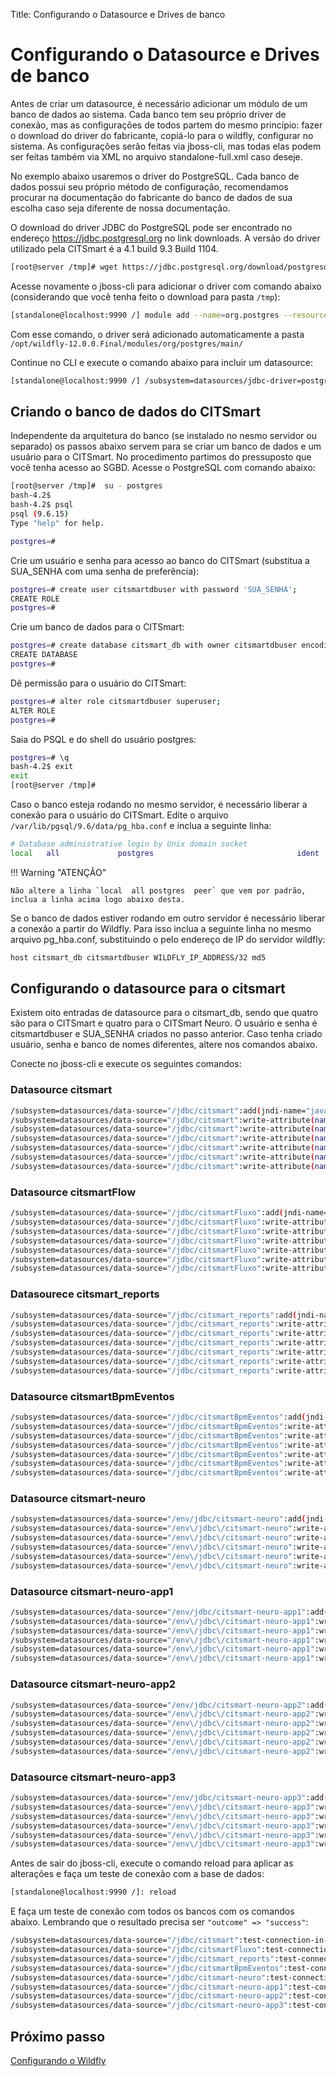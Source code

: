 Title: Configurando o Datasource e Drives de banco

# Configurando o Datasource e Drives de banco

Antes de criar um datasource, é necessário adicionar um módulo de um banco de dados ao sistema. Cada banco tem seu próprio driver de conexão, mas as configurações de todos partem do mesmo princípio: fazer o download do driver do fabricante, copiá-lo para o wildfly, configurar no sistema. As configurações serão feitas via jboss-cli, mas todas elas podem ser feitas também via XML no arquivo standalone-full.xml caso deseje.

No exemplo abaixo usaremos o driver do PostgreSQL. Cada banco de dados possui seu próprio método de configuração, recomendamos procurar na documentação do fabricante do banco de dados de sua escolha caso seja diferente de nossa documentação.

O download do driver JDBC do PostgreSQL pode ser encontrado no endereço https://jdbc.postgresql.org no link downloads. A versão do driver utilizado pela CITSmart é a 4.1 build 9.3 Build 1104.

```sh
[root@server /tmp]# wget https://jdbc.postgresql.org/download/postgresql-9.3-1104.jdbc41.jar
```

Acesse novamente o jboss-cli para adicionar o driver com comando abaixo (considerando que você tenha feito o download para pasta `/tmp`):

```sh
[standalone@localhost:9990 /] module add --name=org.postgres --resources=/tmp/postgresql-9.3-1104.jdbc41.jar --dependencies=javax.api,javax.transaction.api
```

Com esse comando, o driver será adicionado automaticamente a pasta `/opt/wildfly-12.0.0.Final/modules/org/postgres/main/`

Continue no CLI e execute o comando abaixo para incluir um datasource:

```sh
[standalone@localhost:9990 /] /subsystem=datasources/jdbc-driver=postgres:add(driver-name="postgres",driver-module-name="org.postgres",driver-xa-datasource-class-name=org.postgresql.xa.PGXADataSource
```

## Criando o banco de dados do CITSmart

Independente da arquitetura do banco (se instalado no nesmo servidor ou separado) os passos abaixo servem para se criar um banco de dados e um usuário para o CITSmart. No procedimento partimos do pressuposto que você tenha acesso ao SGBD. Acesse o PostgreSQL com comando abaixo:

```sh
[root@server /tmp]#  su - postgres
bash-4.2$
bash-4.2$ psql
psql (9.6.15)
Type "help" for help.

postgres=#
```
Crie um usuário e senha para acesso ao banco do CITSmart (substitua a SUA_SENHA com uma senha de preferência):

```sh
postgres=# create user citsmartdbuser with password 'SUA_SENHA';
CREATE ROLE
postgres=#
```
Crie um banco de dados para o CITSmart:

```sh
postgres=# create database citsmart_db with owner citsmartdbuser encoding 'UTF8' tablespace pg_default;
CREATE DATABASE
postgres=#
```
Dê permissão para o usuário do CITSmart:

```sh
postgres=# alter role citsmartdbuser superuser;
ALTER ROLE
postgres=#
```

Saia do PSQL e do shell do usuário postgres:

```sh
postgres=# \q
bash-4.2$ exit
exit
[root@server /tmp]#
```
Caso o banco esteja rodando no mesmo servidor, é necessário liberar a conexão para o usuário do CITSmart. Edite o arquivo  `/var/lib/pgsql/9.6/data/pg_hba.conf` e inclua a seguinte linha:

```sh
# Database administrative login by Unix domain socket
local   all             postgres                                ident
```
!!! Warning "ATENÇÃO"

    Não altere a linha `local  all postgres  peer` que vem por padrão, inclua a linha acima logo abaixo desta.


Se o banco de dados estiver rodando em outro servidor é necessário liberar a conexão a partir do Wildfly. Para isso inclua a seguinte linha no mesmo arquivo pg_hba.conf, substituindo o pelo endereço de IP do servidor wildfly:

```sh
host citsmart_db citsmartdbuser WILDFLY_IP_ADDRESS/32 md5

```

## Configurando o datasource para o citsmart

Existem oito entradas de datasource para o citsmart_db, sendo que quatro são para o CITSmart e quatro para o CITSmart Neuro. O usuário e senha é citsmartdbuser e SUA_SENHA criados no passo anterior. Caso tenha criado usuário, senha e banco de nomes diferentes, altere nos comandos abaixo.

Conecte no jboss-cli e execute os seguintes comandos:

### Datasource citsmart

```sh
/subsystem=datasources/data-source="/jdbc/citsmart":add(jndi-name="java:/jdbc/citsmart",driver-name="postgres",connection-url="jdbc:postgresql://pgdata.citsmart.com:5432/citsmart_db",user-name="citsmartdbuser",password="exemplo123",driver-class="org.postgresql.Driver", enabled=true, use-java-context=true)
/subsystem=datasources/data-source="/jdbc/citsmart":write-attribute(name=min-pool-size,value=10)
/subsystem=datasources/data-source="/jdbc/citsmart":write-attribute(name=max-pool-size,value=300)
/subsystem=datasources/data-source="/jdbc/citsmart":write-attribute(name=pool-prefill,value=true)
/subsystem=datasources/data-source="/jdbc/citsmart":write-attribute(name=flush-strategy,value=FailingConnectionOnly)
/subsystem=datasources/data-source="/jdbc/citsmart":write-attribute(name=blocking-timeout-wait-millis,value=60000)
/subsystem=datasources/data-source="/jdbc/citsmart":write-attribute(name=idle-timeout-minutes,value=5)
```

### Datasource citsmartFlow

```sh
/subsystem=datasources/data-source="/jdbc/citsmartFluxo":add(jndi-name="java:/jdbc/citsmartFluxo",driver-name="postgres",connection-url="jdbc:postgresql://pgdata.citsmart.com:5432/citsmart_db",user-name="citsmartdbuser",password="exemplo123",driver-class="org.postgresql.Driver", enabled=true, use-java-context=true)
/subsystem=datasources/data-source="/jdbc/citsmartFluxo":write-attribute(name=min-pool-size,value=10)
/subsystem=datasources/data-source="/jdbc/citsmartFluxo":write-attribute(name=max-pool-size,value=300)
/subsystem=datasources/data-source="/jdbc/citsmartFluxo":write-attribute(name=pool-prefill,value=true)
/subsystem=datasources/data-source="/jdbc/citsmartFluxo":write-attribute(name=flush-strategy,value=FailingConnectionOnly)
/subsystem=datasources/data-source="/jdbc/citsmartFluxo":write-attribute(name=blocking-timeout-wait-millis,value=60000)
/subsystem=datasources/data-source="/jdbc/citsmartFluxo":write-attribute(name=idle-timeout-minutes,value=5)
```

### Datasourece citsmart_reports

```sh
/subsystem=datasources/data-source="/jdbc/citsmart_reports":add(jndi-name="java:/jdbc/citsmart_reports",driver-name="postgres",connection-url="jdbc:postgresql://pgdata.citsmart.com:5432/citsmart_db",user-name="citsmartdbuser",password="exemplo123",driver-class="org.postgresql.Driver", enabled=true, use-java-context=true)
/subsystem=datasources/data-source="/jdbc/citsmart_reports":write-attribute(name=min-pool-size,value=10)
/subsystem=datasources/data-source="/jdbc/citsmart_reports":write-attribute(name=max-pool-size,value=300)
/subsystem=datasources/data-source="/jdbc/citsmart_reports":write-attribute(name=pool-prefill,value=true)
/subsystem=datasources/data-source="/jdbc/citsmart_reports":write-attribute(name=flush-strategy,value=FailingConnectionOnly)
/subsystem=datasources/data-source="/jdbc/citsmart_reports":write-attribute(name=blocking-timeout-wait-millis,value=60000)
/subsystem=datasources/data-source="/jdbc/citsmart_reports":write-attribute(name=idle-timeout-minutes,value=5)
```

### Datasource citsmartBpmEventos

```sh
/subsystem=datasources/data-source="/jdbc/citsmartBpmEventos":add(jndi-name="java:/jdbc/citsmartBpmEventos",driver-name="postgres",connection-url="jdbc:postgresql://pgdata.citsmart.com:5432/citsmart_db",user-name="citsmartdbuser",password="exemplo123",driver-class="org.postgresql.Driver", enabled=true, use-java-context=true)
/subsystem=datasources/data-source="/jdbc/citsmartBpmEventos":write-attribute(name=min-pool-size,value=10)
/subsystem=datasources/data-source="/jdbc/citsmartBpmEventos":write-attribute(name=max-pool-size,value=300)
/subsystem=datasources/data-source="/jdbc/citsmartBpmEventos":write-attribute(name=pool-prefill,value=true)
/subsystem=datasources/data-source="/jdbc/citsmartBpmEventos":write-attribute(name=flush-strategy,value=FailingConnectionOnly)
/subsystem=datasources/data-source="/jdbc/citsmartBpmEventos":write-attribute(name=blocking-timeout-wait-millis,value=60000)
/subsystem=datasources/data-source="/jdbc/citsmartBpmEventos":write-attribute(name=idle-timeout-minutes,value=5
```

### Datasource citsmart-neuro

```sh
/subsystem=datasources/data-source="/env/jdbc/citsmart-neuro":add(jndi-name="java:/env/jdbc/citsmart-neuro",driver-name="postgres",connection-url="jdbc:postgresql://pgdata.citsmart.com:5432/citsmart_db",user-name="citsmartdbuser",password="exemplo123",driver-class="org.postgresql.Driver", enabled=true, use-java-context=true)
/subsystem=datasources/data-source="/env\/jdbc\/citsmart-neuro":write-attribute(name=min-pool-size,value=10)
/subsystem=datasources/data-source="/env\/jdbc\/citsmart-neuro":write-attribute(name=max-pool-size,value=300)
/subsystem=datasources/data-source="/env\/jdbc\/citsmart-neuro":write-attribute(name=pool-prefill,value=true)
/subsystem=datasources/data-source="/env\/jdbc\/citsmart-neuro":write-attribute(name=flush-strategy,value=FailingConnectionOnly)
/subsystem=datasources/data-source="/env\/jdbc\/citsmart-neuro":write-attribute(name=blocking-timeout-wait-millis,value=60000)#
```

### Datasource citsmart-neuro-app1

```sh
/subsystem=datasources/data-source="/env/jdbc/citsmart-neuro-app1":add(jndi-name="java:/env/jdbc/citsmart-neuro-app1",driver-name="postgres",connection-url="jdbc:postgresql://127.0.0.1:5432/citsmart_db",user-name="citsmartdbuser",password="12345678",driver-class="org.postgresql.Driver", enabled=true, use-java-context=true)
/subsystem=datasources/data-source="/env\/jdbc\/citsmart-neuro-app1":write-attribute(name=min-pool-size,value=10)
/subsystem=datasources/data-source="/env\/jdbc\/citsmart-neuro-app1":write-attribute(name=max-pool-size,value=300)
/subsystem=datasources/data-source="/env\/jdbc\/citsmart-neuro-app1":write-attribute(name=pool-prefill,value=true)
/subsystem=datasources/data-source="/env\/jdbc\/citsmart-neuro-app1":write-attribute(name=flush-strategy,value=FailingConnectionOnly)
/subsystem=datasources/data-source="/env\/jdbc\/citsmart-neuro-app1":write-attribute(name=blocking-timeout-wait-millis,value=60000)
```

### Datasource citsmart-neuro-app2

```sh
/subsystem=datasources/data-source="/env/jdbc/citsmart-neuro-app2":add(jndi-name="java:/env/jdbc/citsmart-neuro-app2",driver-name="postgres",connection-url="jdbc:postgresql://127.0.0.1:5432/citsmart_db",user-name="citsmartdbuser",password="12345678",driver-class="org.postgresql.Driver", enabled=true, use-java-context=true)
/subsystem=datasources/data-source="/env\/jdbc\/citsmart-neuro-app2":write-attribute(name=min-pool-size,value=10)
/subsystem=datasources/data-source="/env\/jdbc\/citsmart-neuro-app2":write-attribute(name=max-pool-size,value=300)
/subsystem=datasources/data-source="/env\/jdbc\/citsmart-neuro-app2":write-attribute(name=pool-prefill,value=true)
/subsystem=datasources/data-source="/env\/jdbc\/citsmart-neuro-app2":write-attribute(name=flush-strategy,value=FailingConnectionOnly)
/subsystem=datasources/data-source="/env\/jdbc\/citsmart-neuro-app2":write-attribute(name=blocking-timeout-wait-millis,value=60000)
```

### Datasource citsmart-neuro-app3

```sh
/subsystem=datasources/data-source="/env/jdbc/citsmart-neuro-app3":add(jndi-name="java:/env/jdbc/citsmart-neuro-app3",driver-name="postgres",connection-url="jdbc:postgresql://127.0.0.1:5432/citsmart_db",user-name="citsmartdbuser",password="12345678",driver-class="org.postgresql.Driver", enabled=true, use-java-context=true)
/subsystem=datasources/data-source="/env\/jdbc\/citsmart-neuro-app3":write-attribute(name=min-pool-size,value=10)
/subsystem=datasources/data-source="/env\/jdbc\/citsmart-neuro-app3":write-attribute(name=max-pool-size,value=300)
/subsystem=datasources/data-source="/env\/jdbc\/citsmart-neuro-app3":write-attribute(name=pool-prefill,value=true)
/subsystem=datasources/data-source="/env\/jdbc\/citsmart-neuro-app3":write-attribute(name=flush-strategy,value=FailingConnectionOnly)
/subsystem=datasources/data-source="/env\/jdbc\/citsmart-neuro-app3":write-attribute(name=blocking-timeout-wait-millis,value=60000)
```

Antes de sair do jboss-cli, execute o comando reload para aplicar as alterações e faça um teste de conexão com a base de dados:

```sh
[standalone@localhost:9990 /]: reload
```
E faça um teste de conexão com todos os bancos com os comandos abaixo. Lembrando que o resultado precisa ser `"outcome" => "success"`:

``` sh
/subsystem=datasources/data-source="/jdbc/citsmart":test-connection-in-pool
/subsystem=datasources/data-source="/jdbc/citsmartFluxo":test-connection-in-pool
/subsystem=datasources/data-source="/jdbc/citsmart_reports":test-connection-in-pool
/subsystem=datasources/data-source="/jdbc/citsmartBpmEventos":test-connection-in-pool
/subsystem=datasources/data-source="/jdbc/citsmart-neuro":test-connection-in-pool
/subsystem=datasources/data-source="/jdbc/citsmart-neuro-app1":test-connection-in-pool
/subsystem=datasources/data-source="/jdbc/citsmart-neuro-app2":test-connection-in-pool
/subsystem=datasources/data-source="/jdbc/citsmart-neuro-app3":test-connection-in-pool
```

## Próximo passo

[Configurando o Wildfly][1]

[1]:/pt-br/citsmart-platform-8/get-started/installation-and-upgrade/perform-installation/conf-wildfly.html
